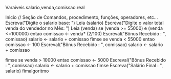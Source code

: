Varaiveis
salario,venda,comissao:real

Inicio
// Seção de Comandos, procedimento, funções, operadores, etc...
Escreva("Digite o salario base: ")
Leia (salario)
Escreva("Digite o valor total venda do vendedor no Mês: ")
Leia (venda)
se (venda >= 55000) e (venda <=100000) entao
comissao <- venda* (2/100)
Escreval("Bônus Recebido : ", comissao)
salario <- salario + comissao
fimse
se venda < 55000 entao
comissao <- 100
Escreval("Bônus Recebido : ", comissao)
salario <- salario + comissao


fimse
se venda > 10000 entao
comissao <- 5000
Escreval("Bônus Recebido : ", comissao)
salario <- salario + comissao
fimse
Escreva("Salário Final : ", salario)
fimalgoritmo
